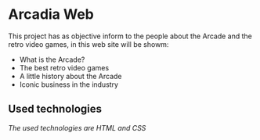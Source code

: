 # Arcadia Web

This project has as objective inform to the people about the Arcade 
and the retro video games, in this web site will be showm:

* What is the Arcade?
* The best retro video games
* A little history about the Arcade
* Iconic business in the industry

## Used technologies

*The used technologies are HTML and CSS*